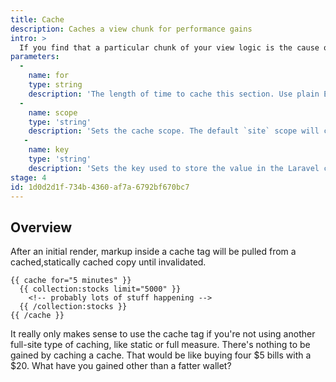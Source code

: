 ```yaml
---
title: Cache
description: Caches a view chunk for performance gains
intro: >
  If you find that a particular chunk of your view logic is the cause of a performance hit — perhaps you're fetching and filtering huge amount of content, or pulling data from an API, caching that portion of your template can remove alleviate any slowdown.
parameters:
  -
    name: for
    type: string
    description: 'The length of time to cache this section. Use plain English to specify the length, eg. `2 hours`, `5 minutes`, etc.'
  -
    name: scope
    type: 'string'
    description: 'Sets the cache scope. The default `site` scope will cache one instance per tag for the entire site, while a `page` scope will create a unique cache per URL.'
   -
    name: key
    type: 'string'
    description: 'Sets the key used to store the value in the Laravel cache. `key` can't be used at the same time as `scope`.'
stage: 4
id: 1d0d2d1f-734b-4360-af7a-6792bf670bc7
---
```

## Overview

After an initial render, markup inside a cache tag will be pulled from a cached,statically cached copy until invalidated.


```
{{ cache for="5 minutes" }}
  {{ collection:stocks limit="5000" }}
    <!-- probably lots of stuff happening -->
  {{ /collection:stocks }}
{{ /cache }}
```

It really only makes sense to use the cache tag if you're not using another full-site type of caching, like static or full measure. There's nothing to be gained by caching a cache. That would be like buying four $5 bills with a $20. What have you gained other than a fatter wallet?

